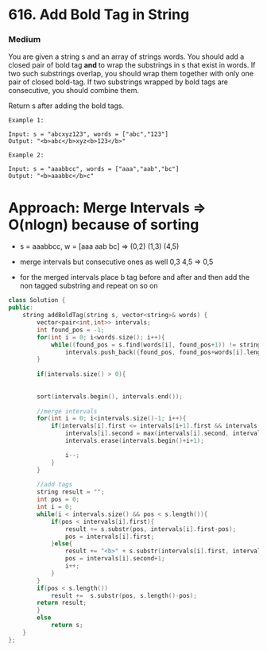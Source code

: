 # 616. Add Bold Tag in String
### Medium

You are given a string s and an array of strings words. You should add a closed pair of bold tag <b> and </b> to wrap the substrings in s that exist in words. If two such substrings overlap, you should wrap them together with only one pair of closed bold-tag. If two substrings wrapped by bold tags are consecutive, you should combine them.

Return s after adding the bold tags.

    Example 1:

    Input: s = "abcxyz123", words = ["abc","123"]
    Output: "<b>abc</b>xyz<b>123</b>"

    Example 2:

    Input: s = "aaabbcc", words = ["aaa","aab","bc"]
    Output: "<b>aaabbc</b>c"

# Approach: Merge Intervals  => O(nlogn) because of sorting
* s = aaabbcc, w = [aaa aab bc] => (0,2) (1,3) (4,5)

* merge intervals but consecutive ones as well 0,3 4,5 => 0,5
* for the merged intervals place b tag before and after and then add the non tagged substring and repeat on so on


```cpp
class Solution {
public:
    string addBoldTag(string s, vector<string>& words) {
        vector<pair<int,int>> intervals;
        int found_pos = -1;
        for(int i = 0; i<words.size(); i++){
            while((found_pos = s.find(words[i], found_pos+1)) != string::npos)
                intervals.push_back({found_pos, found_pos+words[i].length()-1});
        }
        
        if(intervals.size() > 0){
            
       
        sort(intervals.begin(), intervals.end());
        
        //merge intervals
        for(int i = 0; i<intervals.size()-1; i++){
            if(intervals[i].first <= intervals[i+1].first && intervals[i+1].first <= intervals[i].second+1){
                intervals[i].second = max(intervals[i].second, intervals[i+1].second);
                intervals.erase(intervals.begin()+i+1);

                i--;
            }
        }
        
        //add tags
        string result = "";
        int pos = 0;
        int i = 0;
        while(i < intervals.size() && pos < s.length()){
            if(pos < intervals[i].first){
                result += s.substr(pos, intervals[i].first-pos);
                pos = intervals[i].first;
            }else{
                result += "<b>" + s.substr(intervals[i].first, intervals[i].second - intervals[i].first +1) + "</b>";
                pos = intervals[i].second+1;
                i++;
            }
        }
        if(pos < s.length())
            result +=  s.substr(pos, s.length()-pos);
        return result;
        }
        else
            return s;
    }
};
``` 